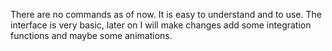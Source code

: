 There are no commands as of now. It is easy to understand and to use. 
The interface is very basic, later on I will make changes add some integration functions and maybe some animations.
